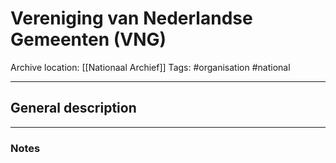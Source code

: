 # Vereniging van Nederlandse Gemeenten (VNG)
Archive location: [[Nationaal Archief]]
Tags: #organisation #national 

---
## General description

---
### Notes